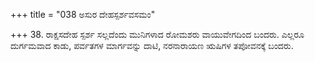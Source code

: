 +++
title = "038 ಅಸುರ ದೇಹಸ್ಪರ್ಶವಸಮಂ"

+++
38. ರಾಕ್ಷಸದೇಹ ಸ್ಪರ್ಶ ಸಲ್ಲದೆಂದು ಮುನಿಗಳಾದ ರೋಮಶರು ವಾಯುವೇಗದಿಂದ ಬಂದರು. ಎಲ್ಲರೂ ದುರ್ಗಮವಾದ ಕಾಡು, ಪರ್ವತಗಳ ಮಾರ್ಗವನ್ನು ದಾಟಿ, ನರನಾರಾಯಣ ಋಷಿಗಳ ತಪೋವನಕ್ಕೆ ಬಂದರು.